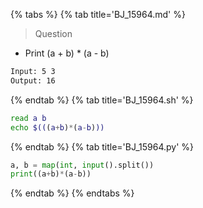 {% tabs %}
{% tab title='BJ_15964.md' %}

> Question

* Print (a + b) * (a - b)

```txt
Input: 5 3
Output: 16
```

{% endtab %}
{% tab title='BJ_15964.sh' %}

```sh
read a b
echo $(((a+b)*(a-b)))
```

{% endtab %}
{% tab title='BJ_15964.py' %}

```py
a, b = map(int, input().split())
print((a+b)*(a-b))
```

{% endtab %}
{% endtabs %}
